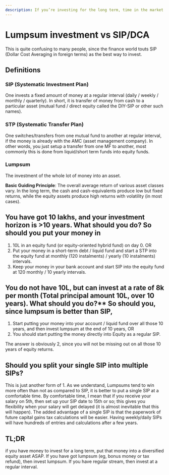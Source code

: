 ```yaml
---
description: If you’re investing for the long term, time in the market beats timing the market. Invest the entire amount all at once, irrespective of market levels. Invest regularly if don’t have lumpsum.
---
```


# Lumpsum investment vs SIP/DCA

This is quite confusing to many people, since the finance world touts SIP (Dollar Cost Averaging in foreign terms) as the best way to invest.

## Definitions

### SIP (Systematic Investment Plan)

One invests a fixed amount of money at a regular interval (daily / weekly / monthly / quarterly). In short, it is transfer of money from cash to a particular asset (mutual fund / direct equity called the DIY-SIP or other such names).

### STP (Systematic Transfer Plan)

One switches/transfers from one mutual fund to another at regular interval, if the money is already with the AMC (asset management company). In other words, you just setup a transfer from one MF to another, most commonly this is done from liquid/short term funds into equity funds.

### Lumpsum

The investment of the whole lot of money into an asset.

**Basic Guiding Principle**: The overall average return of various asset classes vary. In the long term, the cash and cash-equivalents produce low but fixed returns, while the equity assets produce high returns with volatility (in most cases).

## You have got 10 lakhs, and your investment horizon is &gt;10 years. What should you do? So should you put your money in

1.  10L in an equity fund (or equity-oriented hybrid fund) on day 0. OR
2.  Put your money in a short-term debt / liquid fund and start a STP into the equity fund at monthly (120 instalments) / yearly (10 instalments) intervals.
3.  Keep your money in your bank account and start SIP into the equity fund at 120 monthly / 10 yearly intervals.

## You do not have 10L, but can invest at a rate of 8k per month (Total principal amount 10L, over 10 years). What should you do?\*\* So should you, since lumpsum is better than SIP,

1.  Start putting your money into your account / liquid fund over all those 10 years, and then invest lumpsum at the end of 10 years, OR
2.  You should start putting the money directly into Equity as a regular SIP.

The answer is obviously 2, since you will not be missing out on all those 10 years of equity returns.

## Should you split your single SIP into multiple SIPs?

This is just another form of 1. As we understand, Lumpsums tend to win more often than not as compared to SIP, it is better to put a single SIP at a comfortable time. By comfortable time, I mean that if you receive your salary on 5th, then set up your SIP date to 15th or so; this gives you flexibility when your salary will get delayed (it is almost inevitable that this will happen). The added advantage of a single SIP is that the paperwork of future capital gains tax calculations will be easier. Having weekly/daily SIPs will have hundreds of entries and calculations after a few years.

## TL;DR

if you have money to invest for a long term, put that money into a diversified equity asset ASAP. If you have got lumpsum (eg, bonus money or tax refund), then invest lumpsum. If you have regular stream, then invest at a regular interval.
